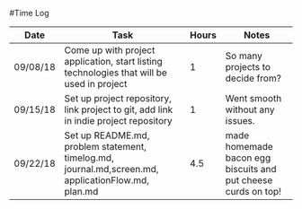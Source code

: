 #Time Log

| Date | Task | Hours | Notes|
|------|------|-------|------|
| 09/08/18| Come up with project application, start listing technologies that will be used in project| 1 | So many projects to decide from?|
| 09/15/18| Set up project repository, link project to git, add link in indie project repository| 1 |Went smooth without any issues. |
| 09/22/18| Set up README.md, problem statement, timelog.md, journal.md,screen.md, applicationFlow.md, plan.md| 4.5 |made homemade bacon egg biscuits and put cheese curds on top! |